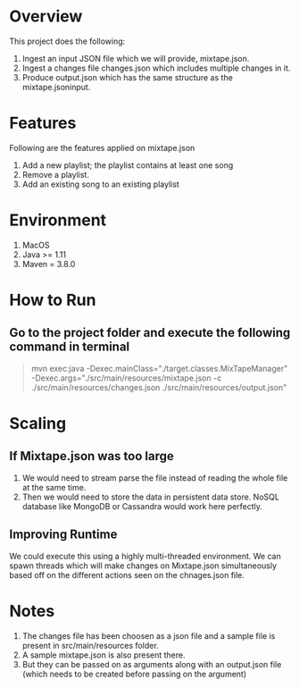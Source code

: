 # Overview #

This project does the following:

1. Ingest an input JSON file which we will provide, mixtape.json.
2. Ingest a changes file changes.json which includes multiple changes in it.
3. Produce output.json which has the same structure as the mixtape.jsoninput.

# Features #

Following are the features applied on mixtape.json

1. Add a new playlist; the playlist contains at least one song
2. Remove a playlist.
3. Add an existing song to an existing playlist


# Environment #
1. MacOS
2. Java >= 1.11
3. Maven = 3.8.0

# How to Run #

## Go to the project folder and execute the following command in terminal ##

> mvn exec:java -Dexec.mainClass="./target.classes.MixTapeManager" -Dexec.args="./src/main/resources/mixtape.json -c ./src/main/resources/changes.json ./src/main/resources/output.json"

# Scaling #

## If Mixtape.json was too large ##

1. We would need to stream parse the file instead of reading the whole file at the same time.
2. Then we would need to store the data in persistent data store. NoSQL database like MongoDB or Cassandra would work here perfectly.

## Improving Runtime ##

We could execute this using a highly multi-threaded environment. We can spawn threads which will make changes on Mixtape.json simultaneously based off on the different actions seen on the chnages.json file.


# Notes #
1. The changes file has been choosen as a json file and a sample file is present in src/main/resources folder.
2. A sample mixtape.json is also present there.
3. But they can be passed on as arguments along with an output.json file (which needs to be created before passing on the argument)
